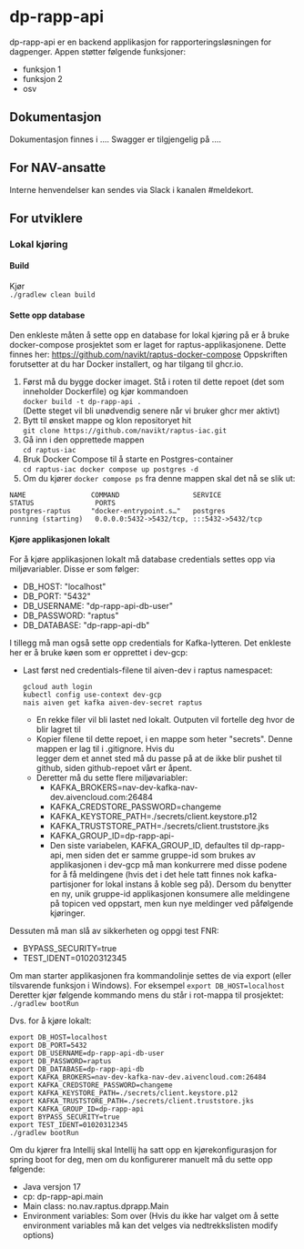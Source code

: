 # dp-rapp-api
dp-rapp-api er en backend applikasjon for rapporteringsløsningen for dagpenger.
Appen støtter følgende funksjoner:
* funksjon 1
* funksjon 2
* osv

## Dokumentasjon
Dokumentasjon finnes i ....
Swagger er tilgjengelig på ....

## For NAV-ansatte
Interne henvendelser kan sendes via Slack i kanalen #meldekort.

## For utviklere

### Lokal kjøring
#### Build
Kjør  
```./gradlew clean build```

#### Sette opp database
Den enkleste måten å sette opp en database for lokal kjøring på er å bruke docker-compose prosjektet som er laget for 
raptus-applikasjonene. Dette finnes her: https://github.com/navikt/raptus-docker-compose
Oppskriften forutsetter at du har Docker installert, og har tilgang til ghcr.io.
1. Først må du bygge docker imaget. Stå i roten til dette repoet (det som inneholder Dockerfile) og kjør kommandoen  
   `docker build -t dp-rapp-api .`  
(Dette steget vil bli unødvendig senere når vi bruker ghcr mer aktivt)
2. Bytt til ønsket mappe og klon repositoryet hit  
   `git clone https://github.com/navikt/raptus-iac.git`
3. Gå inn i den opprettede mappen  
   `cd raptus-iac`
4. Bruk Docker Compose til å starte en Postgres-container  
   `cd raptus-iac docker compose up postgres -d`
5. Om du kjører `docker compose ps` fra denne mappen skal det nå se slik ut:
```
NAME                COMMAND                  SERVICE             STATUS               PORTS
postgres-raptus     "docker-entrypoint.s…"   postgres            running (starting)   0.0.0.0:5432->5432/tcp, :::5432->5432/tcp
```

#### Kjøre applikasjonen lokalt
For å kjøre applikasjonen lokalt må database credentials settes opp via miljøvariabler. Disse er som følger:
- DB_HOST: "localhost"
- DB_PORT: "5432"
- DB_USERNAME: "dp-rapp-api-db-user"
- DB_PASSWORD: "raptus"
- DB_DATABASE: "dp-rapp-api-db"

I tillegg må man også sette opp credentials for Kafka-lytteren. Det enkleste her er å bruke køen som er opprettet i dev-gcp:
- Last først ned credentials-filene til aiven-dev i raptus namespacet:  
  ```
  gcloud auth login  
  kubectl config use-context dev-gcp  
  nais aiven get kafka aiven-dev-secret raptus
  ```
    - En rekke filer vil bli lastet ned lokalt. Outputen vil fortelle deg hvor de blir lagret til
    - Kopier filene til dette repoet, i en mappe som heter "secrets". Denne mappen er lag til i .gitignore. Hvis du   
legger dem et annet sted må du passe på at de ikke blir pushet til github, siden github-repoet vårt er åpent.
    - Deretter må du sette flere miljøvariabler:
      - KAFKA_BROKERS=nav-dev-kafka-nav-dev.aivencloud.com:26484
      - KAFKA_CREDSTORE_PASSWORD=changeme
      - KAFKA_KEYSTORE_PATH=./secrets/client.keystore.p12
      - KAFKA_TRUSTSTORE_PATH=./secrets/client.truststore.jks
      - KAFKA_GROUP_ID=dp-rapp-api-<unikt-navn>
      - Den siste variabelen, KAFKA_GROUP_ID, defaultes til dp-rapp-api, men siden det er samme gruppe-id som brukes av 
applikasjonen i dev-gcp må man konkurrere med disse podene for å få meldingene (hvis det i det hele tatt finnes nok 
kafka-partisjoner for lokal instans å koble seg på). Dersom du benytter en ny, unik gruppe-id applikasjonen konsumere 
alle meldingene på topicen ved oppstart, men kun nye meldinger ved påfølgende kjøringer.

Dessuten må man slå av sikkerheten og oppgi test FNR:
- BYPASS_SECURITY=true
- TEST_IDENT=01020312345

Om man starter applikasjonen fra kommandolinje settes de via export (eller tilsvarende funksjon i Windows).
For eksempel ```export DB_HOST=localhost```  
Deretter kjør følgende kommando mens du står i rot-mappa til prosjektet:  
`./gradlew bootRun`

Dvs. for å kjøre lokalt:
```
export DB_HOST=localhost
export DB_PORT=5432
export DB_USERNAME=dp-rapp-api-db-user
export DB_PASSWORD=raptus
export DB_DATABASE=dp-rapp-api-db
export KAFKA_BROKERS=nav-dev-kafka-nav-dev.aivencloud.com:26484
export KAFKA_CREDSTORE_PASSWORD=changeme
export KAFKA_KEYSTORE_PATH=./secrets/client.keystore.p12
export KAFKA_TRUSTSTORE_PATH=./secrets/client.truststore.jks
export KAFKA_GROUP_ID=dp-rapp-api
export BYPASS_SECURITY=true
export TEST_IDENT=01020312345
./gradlew bootRun
```

Om du kjører fra Intellij skal Intellij ha satt opp en kjørekonfigurasjon for spring boot for deg, men om du 
konfigurerer manuelt må du sette opp følgende:
- Java versjon 17
- cp: dp-rapp-api.main
- Main class: no.nav.raptus.dprapp.Main
- Environment variables: Som over (Hvis du ikke har valget om å sette environment variables må kan det velges via nedtrekkslisten modify options)

